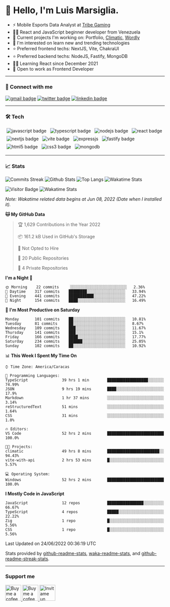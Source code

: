 # 👋 Hello, I'm Luis Marsiglia.

- ⚡ Mobile Esports Data Analyst at [Tribe Gaming][tribegaming] 
- 👨‍💻 React and JavaScript beginner developer from Venezuela
- 🔭 Current projects I'm working on: Portfolio, [Climatic][climatic], [Wordly][wordly]
- 🌱 I'm interested on learn new and trending technologies
- ⭐ Preferred frontend techs: NextJS, Vite, ChakraUI
- ⭐ Preferred backend techs: NodeJS, Fastify, MongoDB
- 👨‍💻 Learning React since December 2021
- 💼 Open to work as Frontend Developer

---

### 🔗 Connect with me
<p>
<a href="mailto:marsiglia.business@gmail.com" title="marsiglia.business@gmail.com"><img align="center" src="https://img.shields.io/badge/Email-c14438?style=flat-square&logo=gmail&logoColor=white&link=mailto:marsiglia.business@gmail.com" alt="gmail badge" /></a>
<a href="https://twitter.com/marsigliacr" title="@marsigliacr on Twitter"><img align="center" src="https://img.shields.io/badge/@marsigliacr-1DA1F2?style=flat-square&logo=twitter&logoColor=white&link=mailto:marsiglia.business@gmail.com" alt="twitter badge"/></a>
<a href="https://www.linkedin.com/in/marsidev" title="@marsidev on Linkedin"><img align="center" src="https://img.shields.io/badge/@marsidev-0A66C2?style=flat-square&logo=linkedin&logoColor=white&link=mailto:marsiglia.business@gmail.com" alt="linkedin badge"/></a>
</p>

---

### 🛠️ Tech 
<p align="left"> 
  <img src="https://img.shields.io/badge/JavaScript-F7DF1E?style=flat-square&logo=javascript&logoColor=black" alt="javascript badge" style="vertical-align:top; margin:4px">
  <img src="https://img.shields.io/badge/TypeScript-3178C6?style=flat-square&logo=typescript&logoColor=white" alt="typescript badge" style="vertical-align:top; margin:4px">
  <img src="https://img.shields.io/badge/Node.js-43853D?style=flat-square&logo=node.js&logoColor=white" alt="nodejs badge" style="vertical-align:top; margin:4px">
  <img src="https://img.shields.io/badge/React-007096?style=flat-square&logo=react&logoColor=white" alt="react badge" style="vertical-align:top; margin:4px">
  <img src="https://img.shields.io/badge/Next.js-000000?style=flat-square&logo=next.js&logoColor=white" alt="nextjs badge" style="vertical-align:top; margin:4px">
  <img src="https://img.shields.io/badge/Vite-646CFF?style=flat-square&logo=vite&logoColor=white" alt="vite badge" style="vertical-align:top; margin:4px">
  <img src="https://img.shields.io/badge/Express.js-000?style=flat-square&logo=express" alt="expressjs" style="vertical-align:top; margin:4px">
  <img src="https://img.shields.io/badge/Fastify-000?style=flat-square&logo=fastify" alt="fastify badge" style="vertical-align:top; margin:4px">
  <img src="https://img.shields.io/badge/HTML5-E34F26?style=flat-square&logo=css3&logoColor=white" alt="html5 badge" style="vertical-align:top; margin:4px">
  <img src="https://img.shields.io/badge/CSS3-1572B6?style=flat-square&logo=css3&logoColor=white" alt="css3 badge" style="vertical-align:top; margin:4px">
  <img src="https://img.shields.io/badge/MongoDB-47A248?style=flat-square&logo=mongodb&logoColor=white" alt="mongodb" style="vertical-align:top; margin:4px">
</p>

---

<!-- ### ✨ Projects
<div style="display:flex; justify-content:center; align-items:center; flex-direction:row; max-width:100%; gap:1em; flex-wrap:wrap;">
  <a href="https://github.com/marsidev/climatic" style="margin:4px">
    <img align="center" src="https://github-readme-stats.vercel.app/api/pin/?username=marsidev&repo=climatic&hide_border=false&border_radius=16&&disable_animations=tru&theme=buefy" alt="" style=""  />
  </a>
  <a href="https://github.com/marsidev/wordly" style="margin:4px">
    <img align="center" src="https://github-readme-stats.vercel.app/api/pin/?username=marsidev&repo=wordly&hide_border=false&border_radius=16&&disable_animations=true&theme=buefy" alt="" style=""  />
  </a>
  <a href="https://github.com/marsidev/overnote" style="margin:4px">
    <img align="center" src="https://github-readme-stats.vercel.app/api/pin/?username=marsidev&repo=overnote&hide_border=false&border_radius=16&&disable_animations=true&theme=buefy" alt="" style=""  />
  </a>
  <a href="https://github.com/marsidev/AxieHub" style="margin:4px">
    <img align="center" src="https://github-readme-stats.vercel.app/api/pin/?username=marsidev&repo=AxieHub&hide_border=false&border_radius=16&disable_animations=true&theme=buefy" alt="" style=""  />
  </a>
  <a href="https://github.com/marsidev/get-sc-key" style="margin:4px">
    <img align="center" src="https://github-readme-stats.vercel.app/api/pin/?username=marsidev&repo=get-sc-key&hide_border=false&border_radius=16&disable_animations=true&theme=buefy" alt="" style=""  />
  </a>
</div>

--- -->

### 📈 Stats
![Commits Streak](https://github-readme-streak-stats.herokuapp.com/?user=marsidev&theme=buefy)
![Github Stats](https://github-readme-stats.vercel.app/api?username=marsidev&count_private=true&show_icons=true&count_private=true&border_radius=16&locale=en&include_all_commits=true&count_private=true&custom_title=GitHub%20Stats&disable_animations=false&theme=buefy)
![Top Langs](https://github-readme-stats.vercel.app/api/top-langs/?username=marsidev&hide=TeX,Procfile&layout=compact&border_radius=16&locale=en&disable_animations=false&theme=buefy)
![Wakatime Stats](https://github-readme-stats.vercel.app/api/wakatime?username=marsidev&border_radius=16&layout=default&theme=buefy&langs_count=10&hide=json,bash,yaml,reStructuredText,Git%20Config)

<!-- ![Visitor Badge](https://visitor-badge.laobi.icu/badge?page_id=marsidev) -->
![Visitor Badge](https://komarev.com/ghpvc/?username=marsidev&label=Profile%20views&color=0e75b6&style=flat-square)
![Wakatime Stats](https://wakatime.com/badge/user/7fee11fb-f30c-4ec4-9052-d9f582b1ebc4.svg?style=flat-square)

*Note: Wakatime related data begins at Jun 08, 2022 (Date when I installed it).*

<!--START_SECTION:waka-->
**🐱 My GitHub Data** 

> 🏆 1,629 Contributions in the Year 2022
 > 
> 📦 161.2 kB Used in GitHub's Storage 
 > 
> 🚫 Not Opted to Hire
 > 
> 📜 20 Public Repositories 
 > 
> 🔑 4 Private Repositories  
 > 
**I'm a Night 🦉** 

```text
🌞 Morning    22 commits     ░░░░░░░░░░░░░░░░░░░░░░░░░   2.36% 
🌆 Daytime    317 commits    ████████░░░░░░░░░░░░░░░░░   33.94% 
🌃 Evening    441 commits    ███████████░░░░░░░░░░░░░░   47.22% 
🌙 Night      154 commits    ████░░░░░░░░░░░░░░░░░░░░░   16.49%

```
📅 **I'm Most Productive on Saturday** 

```text
Monday       101 commits    ██░░░░░░░░░░░░░░░░░░░░░░░   10.81% 
Tuesday      81 commits     ██░░░░░░░░░░░░░░░░░░░░░░░   8.67% 
Wednesday    109 commits    ███░░░░░░░░░░░░░░░░░░░░░░   11.67% 
Thursday     141 commits    ███░░░░░░░░░░░░░░░░░░░░░░   15.1% 
Friday       166 commits    ████░░░░░░░░░░░░░░░░░░░░░   17.77% 
Saturday     234 commits    ██████░░░░░░░░░░░░░░░░░░░   25.05% 
Sunday       102 commits    ██░░░░░░░░░░░░░░░░░░░░░░░   10.92%

```


📊 **This Week I Spent My Time On** 

```text
⌚︎ Time Zone: America/Caracas

💬 Programming Languages: 
TypeScript               39 hrs 1 min        ██████████████████░░░░░░░   74.99% 
JSON                     9 hrs 19 mins       ████░░░░░░░░░░░░░░░░░░░░░   17.9% 
Markdown                 1 hr 37 mins        ░░░░░░░░░░░░░░░░░░░░░░░░░   3.14% 
reStructuredText         51 mins             ░░░░░░░░░░░░░░░░░░░░░░░░░   1.64% 
CSS                      31 mins             ░░░░░░░░░░░░░░░░░░░░░░░░░   1.0%

🔥 Editors: 
VS Code                  52 hrs 2 mins       █████████████████████████   100.0%

🐱‍💻 Projects: 
climatic                 49 hrs 8 mins       ███████████████████████░░   94.43% 
vite-with-api            2 hrs 53 mins       █░░░░░░░░░░░░░░░░░░░░░░░░   5.57%

💻 Operating System: 
Windows                  52 hrs 2 mins       █████████████████████████   100.0%

```

**I Mostly Code in JavaScript** 

```text
JavaScript               12 repos            ████████████████░░░░░░░░░   66.67% 
TypeScript               4 repos             █████░░░░░░░░░░░░░░░░░░░░   22.22% 
Zig                      1 repo              █░░░░░░░░░░░░░░░░░░░░░░░░   5.56% 
CSS                      1 repo              █░░░░░░░░░░░░░░░░░░░░░░░░   5.56%

```



 Last Updated on 24/06/2022 00:36:19 UTC
<!--END_SECTION:waka-->

Stats provided by [github-readme-stats](https://github.com/anuraghazra/github-readme-stats), [waka-readme-stats](https://github.com/anmol098/waka-readme-stats), and [github-readme-streak-stats](https://github.com/DenverCoder1/github-readme-streak-stats).

---

### Support me
<p>
  <a href="https://www.buymeacoffee.com/marsi" title="https://www.buymeacoffee.com/marsi">
    <img src="https://cdn.buymeacoffee.com/buttons/v2/default-yellow.png" height="50" width="auto" alt="Buy me a cofee in buymeacoffee.com"  />
  </a>
  <a href="https://ko-fi.com/marsidev" title="https://ko-fi.com/marsidev">
    <img src="https://cdn.ko-fi.com/cdn/kofi3.png?v=3" height="50" width="auto" alt="Buy me a cofee in ko-fi.com"  />
  </a>
  <a href="https://cafecito.app/marsi" title="https://cafecito.app/marsi">
    <img src="https://cdn.cafecito.app/imgs/buttons/button_6.svg" height="50" width="auto" alt="Invitame un café en cafecito.app" />
  </a>
</p>

[twitter]: https://twitter.com/marsigliacr
[tribegaming]: https://twitter.com/tribegaming
[climatic]: https://github.com/marsidev/climatic
[wordly]: https://github.com/marsidev/wordly

<!-- widgets and icons reference -->
<!-- https://github.com/anuraghazra/github-readme-stats -->
<!-- https://git.io/streak-stats -->
<!-- https://rahuldkjain.github.io -->
<!-- https://simpleicons.org -->
<!-- https://img.shields.io/ -->
